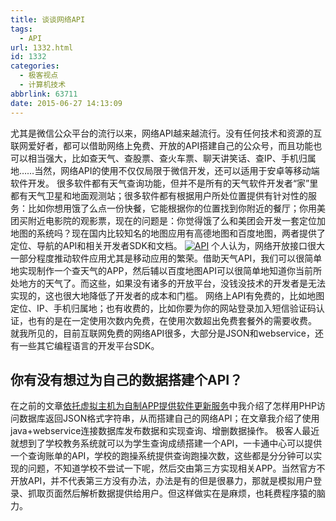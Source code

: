 ```yaml
---
title: 谈谈网络API
tags:
  - API
url: 1332.html
id: 1332
categories:
  - 极客视点
  - 计算机技术
abbrlink: 63711
date: 2015-06-27 14:13:09
---
```


尤其是微信公众平台的流行以来，网络API越来越流行。没有任何技术和资源的互联网爱好者，都可以借助网络上免费、开放的API搭建自己的公众号，而且功能也可以相当强大，比如查天气、查股票、查火车票、聊天讲笑话、查IP、手机归属地……当然，网络API的使用不仅仅局限于微信开发，还可以适用于安卓等移动端软件开发。 很多软件都有天气查询功能，但并不是所有的天气软件开发者“家”里都有天气卫星和地面观测站；很多软件都有根据用户所处位置提供有针对性的服务：比如你想用饿了么点一份快餐，它能根据你的位置找到你附近的餐厅；你用美团买附近电影院的观影票，现在的问题是：你觉得饿了么和美团会开发一套定位加地图的系统吗？现在国内比较知名的地图应用有高德地图和百度地图，两者提供了定位、导航的API和相关开发者SDK和文档。 [![API](http://wangbaiyuan.cn/wp-content/uploads/2015/03/API.jpg)](http://wangbaiyuan.cn/wp-content/uploads/2015/03/API.jpg) 个人认为，网络开放接口很大一部分程度推动软件应用尤其是移动应用的繁荣。借助天气API，我们可以很简单地实现制作一个查天气的APP，然后辅以百度地图API可以很简单地知道你当前所处地方的天气了。而这些，如果没有诸多的开放平台，没钱没技术的开发者是无法实现的，这也很大地降低了开发者的成本和门槛。 网络上API有免费的，比如地图定位、IP、手机归属地；也有收费的，比如你要为你的网站登录加入短信验证码认证，也有的是在一定使用次数内免费，在使用次数超出免费套餐外的需要收费。 就我所见的，目前互联网免费的网络API很多，大部分是JSON和webservice，还有一些其它编程语言的开发平台SDK。

你有没有想过为自己的数据搭建个API？
-------------------

在之前的文章[依托虚拟主机为自制APP提供软件更新服务](http://wangbaiyuan.cn/relying-on-virtual-hosts-to-provide-homemade-app-software-update-service-a.html)中我介绍了怎样用PHP访问数据库返回JSON格式字符串，从而搭建自己的网络API；在文章我介绍了使用java+webservice连接数据库发布数据和实现查询、增删数据操作。 极客人最近就想到了学校教务系统就可以为学生查询成绩搭建一个API，一卡通中心可以提供一个查询账单的API，学校的跑操系统提供查询跑操次数，这些都是分分钟可以实现的问题，不知道学校不尝试一下呢，然后交由第三方实现相关APP。当然官方不开放API，并不代表第三方没有办法，办法是有的但是很暴力，那就是模拟用户登录、抓取页面然后解析数据提供给用户。但这样做实在是麻烦，也耗费程序猿的脑力。